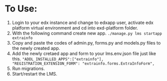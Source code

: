 # To Use:

1. Login to your edx instance and change to edxapp user, activate edx platform virtual environment and cd into exd-platform folder.
2. With the following command create new app. `./manage.py lms startapp extrainfo`
3. Copy and paste the codes of admin.py, forms.py and models.py files to the newly created app.
4. Add the newly cretaed app and form to your lms.env.json file just like this. 
`"ADDL_INSTALLED_APPS":["extrainfo"],
"REGISTRATION_EXTENSION_FORM": "extrainfo.forms.ExtraInfoForm",`
5. Run migrations.
6. Start/restart the LMS.